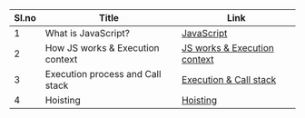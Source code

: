 |Sl.no|Title|Link|
|----|---------|-------|
1|What is JavaScript? |[JavaScript](https://github.com/VIGNESH-KUMAR-S/JavaScript/blob/main/JavaScript.md)|
2|How JS works & Execution context|[JS works & Execution context](https://github.com/VIGNESH-KUMAR-S/JavaScript/blob/main/Execution%20context.md)|
3|Execution process and Call stack|[Execution & Call stack](https://github.com/VIGNESH-KUMAR-S/JavaScript/blob/main/Execution%20%26%20Call%20stack.md)|
|4|Hoisting|[Hoisting](https://github.com/VIGNESH-KUMAR-S/JavaScript/blob/main/Hoisting.md)|

